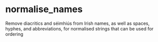 # normalise_names
Remove diacritics and séimhiús from Irish names, as well as spaces, hyphes, and abbreviations, for normalised strings that can be used for ordering
